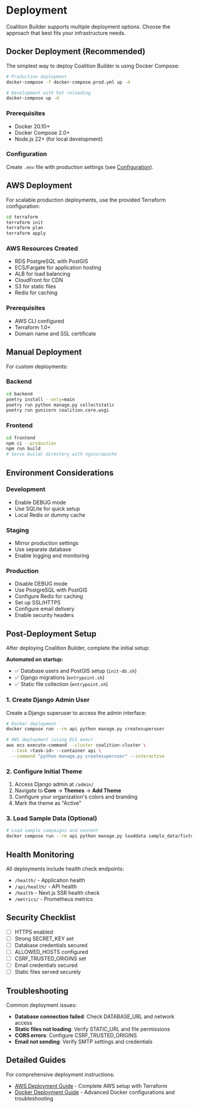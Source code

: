 # Deployment

Coalition Builder supports multiple deployment options. Choose the approach that best fits your infrastructure needs.

## Docker Deployment (Recommended)

The simplest way to deploy Coalition Builder is using Docker Compose:

```bash
# Production deployment
docker-compose -f docker-compose.prod.yml up -d

# Development with hot reloading
docker-compose up -d
```

### Prerequisites

- Docker 20.10+
- Docker Compose 2.0+
- Node.js 22+ (for local development)

### Configuration

Create `.env` file with production settings (see [Configuration](configuration.md)).

## AWS Deployment

For scalable production deployments, use the provided Terraform configuration:

```bash
cd terraform
terraform init
terraform plan
terraform apply
```

### AWS Resources Created

- RDS PostgreSQL with PostGIS
- ECS/Fargate for application hosting
- ALB for load balancing
- CloudFront for CDN
- S3 for static files
- Redis for caching

### Prerequisites

- AWS CLI configured
- Terraform 1.0+
- Domain name and SSL certificate

## Manual Deployment

For custom deployments:

### Backend

```bash
cd backend
poetry install --only=main
poetry run python manage.py collectstatic
poetry run gunicorn coalition.core.wsgi
```

### Frontend

```bash
cd frontend
npm ci --production
npm run build
# Serve build/ directory with nginx/apache
```

## Environment Considerations

### Development

- Enable DEBUG mode
- Use SQLite for quick setup
- Local Redis or dummy cache

### Staging

- Mirror production settings
- Use separate database
- Enable logging and monitoring

### Production

- Disable DEBUG mode
- Use PostgreSQL with PostGIS
- Configure Redis for caching
- Set up SSL/HTTPS
- Configure email delivery
- Enable security headers

## Post-Deployment Setup

After deploying Coalition Builder, complete the initial setup:

**Automated on startup:**

- ✅ Database users and PostGIS setup (`init-db.sh`)
- ✅ Django migrations (`entrypoint.sh`)
- ✅ Static file collection (`entrypoint.sh`)

### 1. Create Django Admin User

Create a Django superuser to access the admin interface:

```bash
# Docker deployment
docker compose run --rm api python manage.py createsuperuser

# AWS deployment (using ECS exec)
aws ecs execute-command --cluster coalition-cluster \
  --task <task-id> --container api \
  --command "python manage.py createsuperuser" --interactive
```

### 2. Configure Initial Theme

1. Access Django admin at `/admin/`
2. Navigate to **Core** → **Themes** → **Add Theme**
3. Configure your organization's colors and branding
4. Mark the theme as "Active"

### 3. Load Sample Data (Optional)

```bash
# Load sample campaigns and content
docker compose run --rm api python manage.py loaddata sample_data/fixtures.json
```

## Health Monitoring

All deployments include health check endpoints:

- `/health/` - Application health
- `/api/health/` - API health
- `/health` - Next.js SSR health check
- `/metrics/` - Prometheus metrics

## Security Checklist

- [ ] HTTPS enabled
- [ ] Strong SECRET_KEY set
- [ ] Database credentials secured
- [ ] ALLOWED_HOSTS configured
- [ ] CSRF_TRUSTED_ORIGINS set
- [ ] Email credentials secured
- [ ] Static files served securely

## Troubleshooting

Common deployment issues:

- **Database connection failed**: Check DATABASE_URL and network access
- **Static files not loading**: Verify STATIC_URL and file permissions
- **CORS errors**: Configure CSRF_TRUSTED_ORIGINS
- **Email not sending**: Verify SMTP settings and credentials

## Detailed Guides

For comprehensive deployment instructions:

- [AWS Deployment Guide](deployment/aws.md) - Complete AWS setup with Terraform
- [Docker Deployment Guide](deployment/docker.md) - Advanced Docker configurations and troubleshooting
